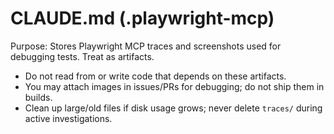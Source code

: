 # CLAUDE.md (.playwright-mcp)

Purpose: Stores Playwright MCP traces and screenshots used for debugging tests. Treat as artifacts.

- Do not read from or write code that depends on these artifacts.
- You may attach images in issues/PRs for debugging; do not ship them in builds.
- Clean up large/old files if disk usage grows; never delete `traces/` during active investigations.

